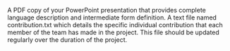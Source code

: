 A PDF copy of your PowerPoint presentation that provides complete
language description and intermediate form definition. A text file
named contribution.txt which details the specific individual
contribution that each member of the team has made in the project. This
file should be updated regularly over the duration of the project.
